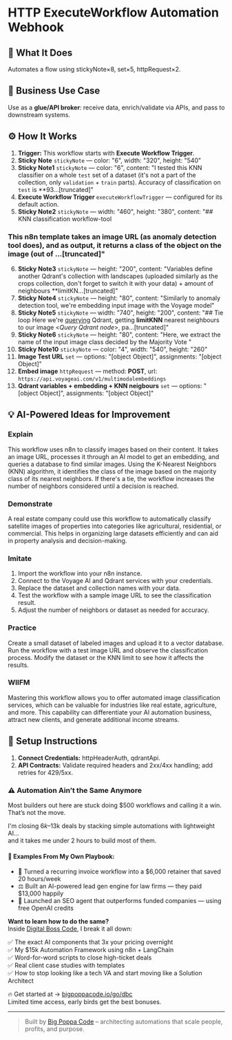 # HTTP ExecuteWorkflow Automation Webhook
  ## 🚀 What It Does
  Automates a flow using stickyNote×8, set×5, httpRequest×2.
  
  ## 💼 Business Use Case
  Use as a **glue/API broker**: receive data, enrich/validate via APIs, and pass to downstream systems.
  
  ## ⚙️ How It Works
  1. **Trigger:** This workflow starts with **Execute Workflow Trigger**.
  2. **Sticky Note** `stickyNote` — color: "6", width: "320", height: "540"
3. **Sticky Note1** `stickyNote` — color: "6", content: "I tested this KNN classifier on a whole `test` set of a dataset (it's not a part of the collection, only `validation` + `train` parts). Accuracy of classification on `test` is **93…[truncated]"
4. **Execute Workflow Trigger** `executeWorkflowTrigger` — configured for its default action.
5. **Sticky Note2** `stickyNote` — width: "460", height: "380", content: "## KNN classification workflow-tool
### This n8n template takes an image URL (as anomaly detection tool does), and as output, it returns a class of the object on the image (out of …[truncated]"
6. **Sticky Note3** `stickyNote` — height: "200", content: "Variables define another Qdrant's collection with landscapes (uploaded similarly as the crops collection, don't forget to switch it with your data) + amount of neighbours **limitKN…[truncated]"
7. **Sticky Note4** `stickyNote` — height: "80", content: "Similarly to anomaly detection tool, we're embedding input image with the Voyage model"
8. **Sticky Note5** `stickyNote` — width: "740", height: "200", content: "## Tie loop
Here we're [querying](https://api.qdrant.tech/api-reference/search/query-points) Qdrant, getting  **limitKNN** nearest neighbours to our image <*Query Qdrant node*>, pa…[truncated]"
9. **Sticky Note6** `stickyNote` — height: "80", content: "Here, we extract the name of the input image class decided by the Majority Vote
"
10. **Sticky Note10** `stickyNote` — color: "4", width: "540", height: "260"
11. **Image Test URL** `set` — options: "[object Object]", assignments: "[object Object]"
12. **Embed image** `httpRequest` — method: **POST**, url: `https://api.voyageai.com/v1/multimodalembeddings`
13. **Qdrant variables + embedding + KNN neigbours** `set` — options: "[object Object]", assignments: "[object Object]"
  
  ## 💡 AI-Powered Ideas for Improvement
  ### Explain
This workflow uses n8n to classify images based on their content. It takes an image URL, processes it through an AI model to get an embedding, and queries a database to find similar images. Using the K-Nearest Neighbors (KNN) algorithm, it identifies the class of the image based on the majority class of its nearest neighbors. If there's a tie, the workflow increases the number of neighbors considered until a decision is reached.

### Demonstrate
A real estate company could use this workflow to automatically classify satellite images of properties into categories like agricultural, residential, or commercial. This helps in organizing large datasets efficiently and can aid in property analysis and decision-making.

### Imitate
1. Import the workflow into your n8n instance.
2. Connect to the Voyage AI and Qdrant services with your credentials.
3. Replace the dataset and collection names with your data.
4. Test the workflow with a sample image URL to see the classification result.
5. Adjust the number of neighbors or dataset as needed for accuracy.

### Practice
Create a small dataset of labeled images and upload it to a vector database. Run the workflow with a test image URL and observe the classification process. Modify the dataset or the KNN limit to see how it affects the results.

### WIIFM
Mastering this workflow allows you to offer automated image classification services, which can be valuable for industries like real estate, agriculture, and more. This capability can differentiate your AI automation business, attract new clients, and generate additional income streams.
  
  ## 🔧 Setup Instructions
  1. **Connect Credentials:** httpHeaderAuth, qdrantApi.
2. **API Contracts:** Validate required headers and 2xx/4xx handling; add retries for 429/5xx.
  
### ⚠️ Automation Ain’t the Same Anymore

Most builders out here are stuck doing $500 workflows and calling it a win.  
That’s not the move.  

I'm closing $6k–$13k deals by stacking simple automations with lightweight AI...  
and it takes me under 2 hours to build most of them.

#### 🧠 Examples From My Own Playbook:
- 🔁 Turned a recurring invoice workflow into a $6,000 retainer that saved 20 hours/week  
- ⚖️ Built an AI-powered lead gen engine for law firms — they paid $13,000 happily  
- 🚀 Launched an SEO agent that outperforms funded companies — using free OpenAI credits  

**Want to learn how to do the same?**  
Inside [Digital Boss Code](https://bigpoppacode.io/go/dbc), I break it all down:

✅ The exact AI components that 3x your pricing overnight  
✅ My $15k Automation Framework using n8n + LangChain  
✅ Word-for-word scripts to close high-ticket deals  
✅ Real client case studies with templates  
✅ How to stop looking like a tech VA and start moving like a Solution Architect  

🔥 Get started at → [bigpoppacode.io/go/dbc](https://bigpoppacode.io/go/dbc)  
Limited time access, early birds get the best bonuses.

---
> Built by [Big Poppa Code](https://bigpoppacode.io) – architecting automations that scale people, profits, and purpose.
  